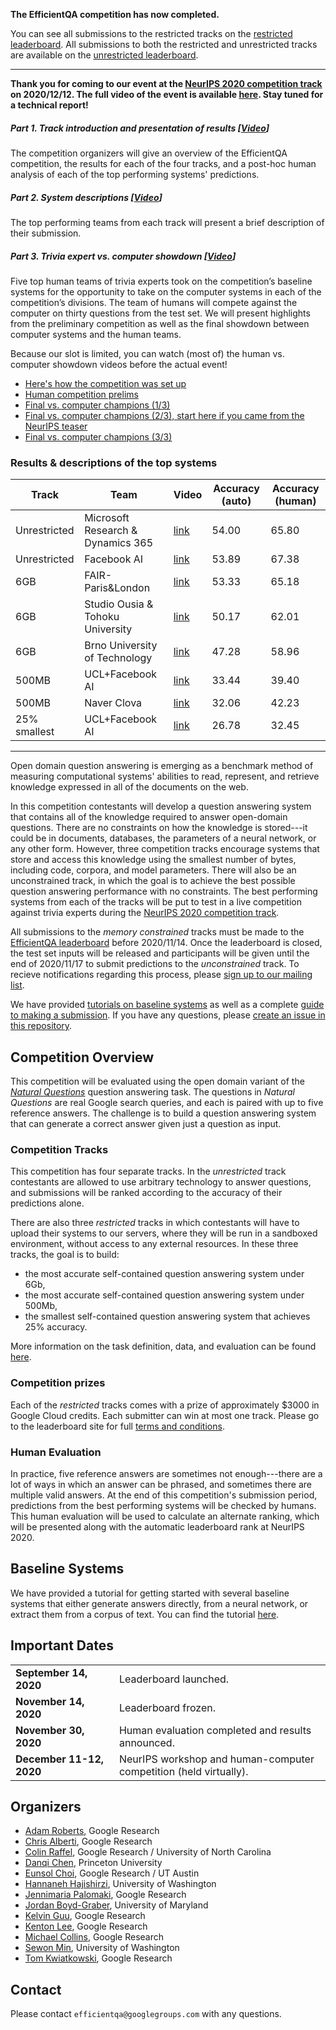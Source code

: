 **The EfficientQA competition has now completed.**

You can see all submissions to the restricted tracks on the
[restricted leaderboard](https://ai.google.com/research/NaturalQuestions/efficientqa).
All submissions to both the restricted and unrestricted tracks are available on the 
[unrestricted leaderboard](https://efficientqa.github.io/unrestricted_leaderboard.html).

-----------------------------------------------------------------------------

**Thank you for coming to our event at the [NeurIPS 2020 competition track](https://neurips.cc/virtual/2020/public/e_competitions.html) on 2020/12/12. The full video of the event is available [here](https://youtu.be/3tdWV4vAf2I). Stay tuned for a technical report!**


##### Part 1. Track introduction and presentation of results [[Video](https://youtu.be/3tdWV4vAf2I)]
The competition organizers will give an overview of the EfficientQA competition, the results for each
of the four tracks, and a post-hoc human analysis of each of the top performing systems' predictions.

##### Part 2. System descriptions [[Video](https://youtu.be/3tdWV4vAf2I?t=193)]
The top performing teams from each track will present a brief description of their submission. 

##### Part 3. Trivia expert vs. computer showdown [[Video](https://youtu.be/3tdWV4vAf2I?t=1612)]
Five top human teams of trivia experts took on the competition’s baseline systems for the opportunity to take on the computer systems in each of the competition’s divisions. The team of humans will compete against the computer on thirty questions from the test set. We will present highlights from the preliminary competition as well as the final showdown between computer systems and the human teams.

Because our slot is limited, you can watch (most of) the human vs. computer showdown videos before the actual event!

 * [Here's how the competition was set up](https://www.youtube.com/watch?v=2S9ZN0K9cnY)
 * [Human competition prelims](https://www.youtube.com/watch?v=b1wI1jwos5o)
 * [Final vs. computer champions (1/3)](https://youtu.be/4vU5PF894_o)
 * [Final vs. computer champions (2/3), start here if you came from the NeurIPS teaser](https://youtu.be/6ORjqwJMi18)
 * [Final vs. computer champions (3/3)](https://youtu.be/cMOeao3CPJI)

### Results & descriptions of the top systems

| Track | Team | Video | Accuracy (auto) | Accuracy (human) |
|---|---|---|---|---|
| Unrestricted | Microsoft Research & Dynamics 365 | [link](https://youtu.be/3tdWV4vAf2I?t=213) | 54.00 | 65.80 |
| Unrestricted | Facebook AI | [link](https://youtu.be/3tdWV4vAf2I?t=395) | 53.89 | 67.38 |
| 6GB | FAIR-Paris&London | [link](https://youtu.be/3tdWV4vAf2I?t=619) | 53.33 | 65.18 |
| 6GB | Studio Ousia & Tohoku University | [link](https://youtu.be/3tdWV4vAf2I?t=819) | 50.17 | 62.01 |
| 6GB | Brno University of Technology | [link](https://youtu.be/3tdWV4vAf2I?t=1003) | 47.28 | 58.96 |
| 500MB | UCL+Facebook AI | [link](https://youtu.be/3tdWV4vAf2I?t=1221) | 33.44 | 39.40 |
| 500MB | Naver Clova | [link](https://youtu.be/3tdWV4vAf2I?t=1402) | 32.06 | 42.23 |
| 25% smallest | UCL+Facebook AI | [link](https://youtu.be/3tdWV4vAf2I?t=1221) | 26.78 | 32.45 |

-----------------------------------------------------------------------------

Open domain question answering is emerging as a benchmark method of measuring
computational systems' abilities to read, represent, and retrieve knowledge
expressed in all of the documents on the web.

In this competition contestants will develop a question answering system that
contains all of the knowledge required to answer open-domain questions. There
are no constraints on how the knowledge is stored---it could be in documents,
databases, the parameters of a neural network, or any other form. However, three
competition tracks encourage systems that store and access this knowledge using
the smallest number of bytes, including code, corpora, and model
parameters. There will also be an unconstrained track, in which the goal is to
achieve the best possible question answering performance with no
constraints. The best performing systems from each of the tracks will be put to
test in a live competition against trivia experts during the [NeurIPS 2020
competition track](https://neurips.cc/Conferences/2020/CompetitionTrack).

All submissions to the *memory constrained* tracks must be made to the
[EfficientQA leaderboard](https://ai.google.com/research/NaturalQuestions/efficientqa)
before 2020/11/14. Once the leaderboard is closed, the test set inputs will 
be released and participants will be given until the end of 2020/11/17 to submit
predictions to the *unconstrained* track. To recieve notifications regarding this
process,  please
[sign up to our mailing list](https://efficientqa.github.io/sign_up_for_notifications.html).

We have provided
[tutorials on baseline systems](https://efficientqa.github.io/getting_started.html)
as well as a complete
[guide to making a submission](https://efficientqa.github.io/getting_started.html).
If you have any questions, please
[create an issue in this repository](https://github.com/efficientqa/efficientqa.github.io/issues).

## Competition Overview

This competition will be evaluated using the open domain variant of the
[*Natural Questions*](https://www.mitpressjournals.org/doi/full/10.1162/tacl_a_00276)
question answering task. The questions in *Natural Questions* are real Google
search queries, and each is paired with up to five reference answers. The
challenge is to build a question answering system that can generate a correct
answer given just a question as input.

### Competition Tracks

This competition has four separate tracks. In the *unrestricted* track
contestants are allowed to use arbitrary technology to answer questions, and
submissions will be ranked according to the accuracy of their predictions alone.

There are also three *restricted* tracks in which contestants will have to
upload their systems to our servers, where they will be run in a sandboxed
environment, without access to any external resources. In these three tracks,
the goal is to build:

* the most accurate self-contained question answering system under 6Gb,
* the most accurate self-contained question answering system under 500Mb,
* the smallest self-contained question answering system that achieves 25%
  accuracy.

More information on the task definition, data, and evaluation can be found
[here](https://efficientqa.github.io/task_definition.html).

### Competition prizes
Each of the *restricted* tracks comes with a prize of approximately $3000
in Google Cloud credits. Each submitter can win at most one track. Please 
go to the leaderboard site for full
[terms and conditions](https://ai.google.com/research/NaturalQuestions/efficientqa/termsAndConditions).

### Human Evaluation

In practice, five reference answers are sometimes not enough---there are a lot
of ways in which an answer can be phrased, and sometimes there are multiple
valid answers. At the end of this competition's submission period, predictions from the
best performing systems will be checked by humans. This human evaluation will be used
to calculate an alternate ranking, which will be presented along with the automatic 
leaderboard rank at NeurIPS 2020.

## Baseline Systems
We have provided a tutorial for getting started with
several baseline systems that either generate answers directly, from a neural network,
or extract them from a corpus of text. You can find the tutorial
[here](https://efficientqa.github.io/getting_started.html).

## Important Dates

|                                 |                                                                   |
|:--------------------------------|:------------------------------------------------------------------|
| **September 14, 2020**          | Leaderboard launched.                                             |
| **November 14, 2020**           | Leaderboard frozen.                                               |
| **November 30, 2020**           | Human evaluation completed and results announced.                 |
| **December 11-12, 2020** &emsp; | NeurIPS workshop and human-computer competition (held virtually). |

## Organizers

*   [Adam Roberts](https://research.google/people/104881/), Google
    Research
*   [Chris Alberti](https://research.google/people/ChrisAlberti/),
    Google Research
*   [Colin Raffel](https://colinraffel.com/), Google Research / University of
    North Carolina
*   [Danqi Chen](https://www.cs.princeton.edu/~danqic/), Princeton University
*   [Eunsol Choi](https://www.cs.utexas.edu/~eunsol/), Google Research / UT
    Austin
*   [Hannaneh Hajishirzi](https://homes.cs.washington.edu/~hannaneh/),
    University of Washington
*   [Jennimaria Palomaki](https://research.google/people/105807/),
    Google Research
*   [Jordan Boyd-Graber](http://users.umiacs.umd.edu/~jbg/), University of
    Maryland
*   [Kelvin Guu](http://kelvinguu.com/), Google Research
*   [Kenton Lee](https://kentonl.com/), Google Research
*   [Michael Collins](https://research.google/people/MichaelCollins/),
    Google Research
*   [Sewon Min](https://shmsw25.github.io/), University of Washington
*   [Tom Kwiatkowski](https://research.google/people/105075/), Google
    Research

## Contact

Please contact `efficientqa@googlegroups.com` with any questions.
